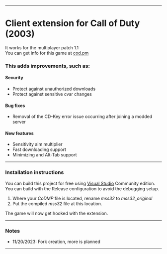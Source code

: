 ___
# Client extension for Call of Duty (2003)
It works for the multiplayer patch 1.1  
You can get info for this game at [cod.pm](https://cod.pm/)

### This adds improvements, such as:
#### Security

- Protect against unauthorized downloads
- Protect against sensitive cvar changes

#### Bug fixes

- Removal of the CD-Key error issue occurring after joining a modded server

#### New features

- Sensitivity aim multiplier
- Fast downloading support
- Minimizing and Alt-Tab support
___
### Installation instructions

You can build this project for free using [Visual Studio](https://en.wikipedia.org/wiki/Visual_Studio) Community edition.  
You can build with the Release configuration to avoid the debugging setup.

1. Where your *CoDMP* file is located, rename *mss32* to *mss32_original*
2. Put the compiled *mss32* file at this location.

The game will now get hooked with the extension.
___
### Notes

- 11/20/2023: Fork creation, more is planned
___
